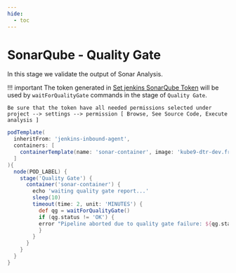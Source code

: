 ```yaml
---
hide:
  - toc
---
```

# SonarQube - Quality Gate

In this stage we validate the output of Sonar Analysis.

!!! important
    The token generated in [Set jenkins SonarQube Token](../credentials/jenkins_sonar.md) will be used by `waitForQualityGate` commands in the stage of `Quality Gate`.

    Be sure that the token have all needed permissions selected under project --> settings --> permission [ Browse, See Source Code, Execute analysis ]

```Groovy
podTemplate(
  inheritFrom: 'jenkins-inbound-agent',
  containers: [
    containerTemplate(name: 'sonar-container', image: 'kube9-dtr-dev.fr.world.socgen/byo-ad016-dev-acid/maven-builder:3.8.2-jdk-1.8.0_131', alwaysPullImage: false, ttyEnabled: true, command: 'cat')
  ]
){
  node(POD_LABEL) {
    stage('Quality Gate') {
      container('sonar-container') {
        echo 'waiting quality gate report...'
        sleep(10)
        timeout(time: 2, unit: 'MINUTES') {
          def qg = waitForQualityGate()
          if (qg.status != 'OK') {
          error "Pipeline aborted due to quality gate failure: ${qg.status}"
          }
        }
      }
    }
  }
}
```
